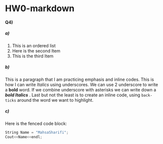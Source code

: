 # HW0-markdown

#### Q4)
##### a)
1. This is an ordered list
2. Here is the second Item
3. This is the third Item

##### b)
This is a paragraph that I am practicing emphasis and inline codes. This is how I can write _Italics_ using underscores. We can use 2 underscore to write a __bold__ word. If we combine underscore with asterisks we can write down a **_bold Italics_** . Last but not the least is to create an inline code, using `back-ticks` around the word we want to highlight. 

##### c)
Here is the fenced code block:

```C++
String Name = "MahsaSharifi";
Cout<<Name<<endl;
```

